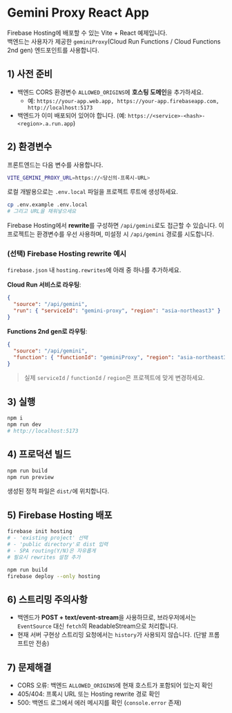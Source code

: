 # Gemini Proxy React App

Firebase Hosting에 배포할 수 있는 Vite + React 예제입니다.  
백엔드는 사용자가 제공한 `geminiProxy`(Cloud Run Functions / Cloud Functions 2nd gen) 엔드포인트를 사용합니다.

## 1) 사전 준비
- 백엔드 CORS 환경변수 `ALLOWED_ORIGINS`에 **호스팅 도메인**을 추가하세요.
  - 예: `https://your-app.web.app, https://your-app.firebaseapp.com, http://localhost:5173`
- 백엔드가 이미 배포되어 있어야 합니다. (예: `https://<service>-<hash>-<region>.a.run.app`)

## 2) 환경변수
프론트엔드는 다음 변수를 사용합니다.

```bash
VITE_GEMINI_PROXY_URL=https://<당신의-프록시-URL>
```

로컬 개발용으로는 `.env.local` 파일을 프로젝트 루트에 생성하세요.

```bash
cp .env.example .env.local
# 그리고 URL을 채워넣으세요
```

Firebase Hosting에서 **rewrite**를 구성하면 `/api/gemini`로도 접근할 수 있습니다.
이 프로젝트는 환경변수를 우선 사용하며, 미설정 시 `/api/gemini` 경로를 시도합니다.

### (선택) Firebase Hosting rewrite 예시
`firebase.json` 내 `hosting.rewrites`에 아래 중 하나를 추가하세요.

**Cloud Run 서비스로 라우팅**:
```json
{
  "source": "/api/gemini",
  "run": { "serviceId": "gemini-proxy", "region": "asia-northeast3" }
}
```

**Functions 2nd gen로 라우팅**:
```json
{
  "source": "/api/gemini",
  "function": { "functionId": "geminiProxy", "region": "asia-northeast3" }
}
```

> 실제 `serviceId` / `functionId` / `region`은 프로젝트에 맞게 변경하세요.

## 3) 실행
```bash
npm i
npm run dev
# http://localhost:5173
```

## 4) 프로덕션 빌드
```bash
npm run build
npm run preview
```

생성된 정적 파일은 `dist/`에 위치합니다.

## 5) Firebase Hosting 배포
```bash
firebase init hosting
# - 'existing project' 선택
# - 'public directory'로 dist 입력
# - SPA routing(Y/N)은 자유롭게
# 필요시 rewrites 설정 추가

npm run build
firebase deploy --only hosting
```

## 6) 스트리밍 주의사항
- 백엔드가 **POST + text/event-stream**을 사용하므로, 브라우저에서는 `EventSource` 대신 `fetch`의 ReadableStream으로 처리합니다.
- 현재 서버 구현상 스트리밍 요청에서는 `history`가 사용되지 않습니다. (단발 프롬프트만 전송)

## 7) 문제해결
- CORS 오류: 백엔드 `ALLOWED_ORIGINS`에 현재 호스트가 포함되어 있는지 확인
- 405/404: 프록시 URL 또는 Hosting rewrite 경로 확인
- 500: 백엔드 로그에서 에러 메시지를 확인 (`console.error` 존재)